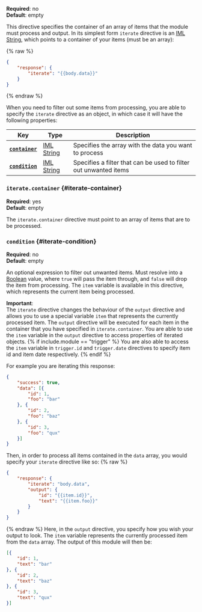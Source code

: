 **Required**: no  
**Default**: empty

This directive specifies the container of an array of items that the
module must process and output. In its simplest form `iterate` directive
is an [IML String](types.md#iml-string), which points to a container of
your items (must be an array):

{% raw %}
```json
{
    "response": {
        "iterate": "{{body.data}}"
    }
}
```
{% endraw %}

When you need to filter out some items from processing, you are able to
specify the `iterate` directive as an object, in which case it will have
the following properties:

| Key                                   | Type                              | Description                                                      |
| ---                                   | ---                               | ---                                                              |
| [**`container`**](#iterate-container) | [IML String](types.md#iml-string) | Specifies the array with the data you want to process            |
| [**`condition`**](#iterate-condition) | [IML String](types.md#iml-string) | Specifies a filter that can be used to filter out unwanted items |

### `iterate.container` {#iterate-container}

**Required**: yes  
**Default**: empty

The `iterate.container` directive must point to an array of items that
are to be processed.

### `condition` {#iterate-condition}

**Required**: no  
**Default**: empty

An optional expression to filter out unwanted items.
Must resolve into a [Boolean](types.md#boolean) value, where `true` will
pass the item through, and `false` will drop the item from processing.
The `item` variable is available in this directive, which represents
the current item being processed.

**Important**:  
The `iterate` directive changes the behaviour of the `output` directive
and allows you to use a special variable `item` that represents the
currently processed item. The `output` directive will be executed for
each item in the container that you have specified in
`iterate.container`. You are able to use the `item` variable in the
`output` directive to access properties of iterated objects.
{% if include.module == "trigger" %}
You are also able to access the `item` variable in `trigger.id` and
`trigger.date` directives to specify item id and item date respectively.
{% endif %}

For example you are iterating this response:
```json
{
    "success": true,
    "data": [{
        "id": 1,
        "foo": "bar"
    }, {
        "id": 2,
        "foo": "baz"
    }, {
        "id": 3,
        "foo": "qux"
    }]
}
```
Then, in order to process all items contained in the `data` array, you
would specify your `iterate` directive like so:
{% raw %}
```json
{
    "response": {
        "iterate": "body.data",
        "output": {
            "id": "{{item.id}}",
            "text": "{{item.foo}}"
        }
    }
}
```
{% endraw %}
Here, in the `output` directive, you specify how you wish your output to
look. The `item` variable represents the currently processed item
from the `data` array. The output of this module will then be:
```json
[{
    "id": 1,
    "text": "bar"
}, {
    "id": 2,
    "text": "baz"
}, {
    "id": 3,
    "text": "qux"
}]
```